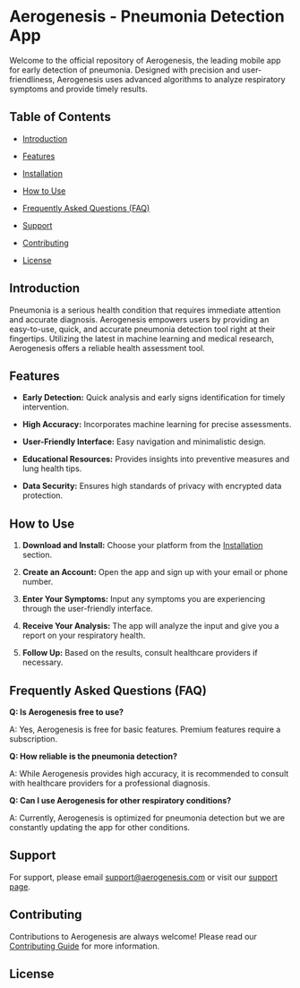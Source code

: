 
# Aerogenesis - Pneumonia Detection App

  

Welcome to the official repository of Aerogenesis, the leading mobile app for early detection of pneumonia. Designed with precision and user-friendliness, Aerogenesis uses advanced algorithms to analyze respiratory symptoms and provide timely results.

  

## Table of Contents

  

- [Introduction](#introduction)

- [Features](#features)

- [Installation](#installation)

- [How to Use](#how-to-use)

- [Frequently Asked Questions (FAQ)](#frequently-asked-questions-faq)

- [Support](#support)

- [Contributing](#contributing)

- [License](#license)

  

## Introduction

  

Pneumonia is a serious health condition that requires immediate attention and accurate diagnosis. Aerogenesis empowers users by providing an easy-to-use, quick, and accurate pneumonia detection tool right at their fingertips. Utilizing the latest in machine learning and medical research, Aerogenesis offers a reliable health assessment tool.

  

## Features

  

-  **Early Detection:** Quick analysis and early signs identification for timely intervention.

-  **High Accuracy:** Incorporates machine learning for precise assessments.

-  **User-Friendly Interface:** Easy navigation and minimalistic design.

-  **Educational Resources:** Provides insights into preventive measures and lung health tips.

-  **Data Security:** Ensures high standards of privacy with encrypted data protection.

  



  

## How to Use

  

1.  **Download and Install:** Choose your platform from the [Installation](#installation) section.

2.  **Create an Account:** Open the app and sign up with your email or phone number.

3.  **Enter Your Symptoms:** Input any symptoms you are experiencing through the user-friendly interface.

4.  **Receive Your Analysis:** The app will analyze the input and give you a report on your respiratory health.

5.  **Follow Up:** Based on the results, consult healthcare providers if necessary.

  

## Frequently Asked Questions (FAQ)

  

**Q: Is Aerogenesis free to use?**

  

A: Yes, Aerogenesis is free for basic features. Premium features require a subscription.

  

**Q: How reliable is the pneumonia detection?**

  

A: While Aerogenesis provides high accuracy, it is recommended to consult with healthcare providers for a professional diagnosis.

  

**Q: Can I use Aerogenesis for other respiratory conditions?**

  

A: Currently, Aerogenesis is optimized for pneumonia detection but we are constantly updating the app for other conditions.

  

## Support

  

For support, please email [support@aerogenesis.com](mailto:support@aerogenesis.com) or visit our [support page](#).

  

## Contributing

  

Contributions to Aerogenesis are always welcome! Please read our [Contributing Guide](CONTRIBUTING.md) for more information.

  

## License